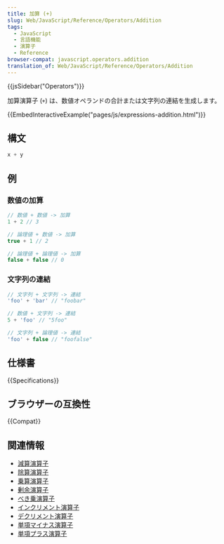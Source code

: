 ```yaml
---
title: 加算 (+)
slug: Web/JavaScript/Reference/Operators/Addition
tags:
  - JavaScript
  - 言語機能
  - 演算子
  - Reference
browser-compat: javascript.operators.addition
translation_of: Web/JavaScript/Reference/Operators/Addition
---
```

{{jsSidebar("Operators")}}

加算演算子 (`+`) は、数値オペランドの合計または文字列の連結を生成します。

{{EmbedInteractiveExample("pages/js/expressions-addition.html")}}

## 構文

```js
x + y
```

## 例

### 数値の加算

```js
// 数値 + 数値 -> 加算
1 + 2 // 3

// 論理値 + 数値 -> 加算
true + 1 // 2

// 論理値 + 論理値 -> 加算
false + false // 0
```

### 文字列の連結

```js
// 文字列 + 文字列 -> 連結
'foo' + 'bar' // "foobar"

// 数値 + 文字列 -> 連結
5 + 'foo' // "5foo"

// 文字列 + 論理値 -> 連結
'foo' + false // "foofalse"
```

## 仕様書

{{Specifications}}

## ブラウザーの互換性

{{Compat}}

## 関連情報

- [減算演算子](/ja/docs/Web/JavaScript/Reference/Operators/Subtraction)
- [除算演算子](/ja/docs/Web/JavaScript/Reference/Operators/Division)
- [乗算演算子](/ja/docs/Web/JavaScript/Reference/Operators/Multiplication)
- [剰余演算子](/ja/docs/Web/JavaScript/Reference/Operators/Remainder)
- [べき乗演算子](/ja/docs/Web/JavaScript/Reference/Operators/Exponentiation)
- [インクリメント演算子](/ja/docs/Web/JavaScript/Reference/Operators/Increment)
- [デクリメント演算子](/ja/docs/Web/JavaScript/Reference/Operators/Decrement)
- [単項マイナス演算子](/ja/docs/Web/JavaScript/Reference/Operators/Unary_negation)
- [単項プラス演算子](/ja/docs/Web/JavaScript/Reference/Operators/Unary_plus)
